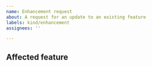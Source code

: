 ```yaml
---
name: Enhancement request
about: A request for an update to an existing feature
labels: kind/enhancement
assignees: ''

---
```


<!-- Enhancement requests are most helpful when they describe the problem you're having as well as articulating the potential solution you'd like to see built. -->

## Affected feature

<!-- Which feature would you like enhanced to solve the problem you described? If you see a matching label with the `area/` prefix, please feel free to apply it. -->
